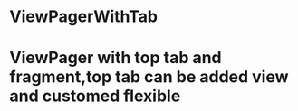 # ViewPagerWithTab
# ViewPager with top tab and fragment,top tab can be added view and customed flexible
